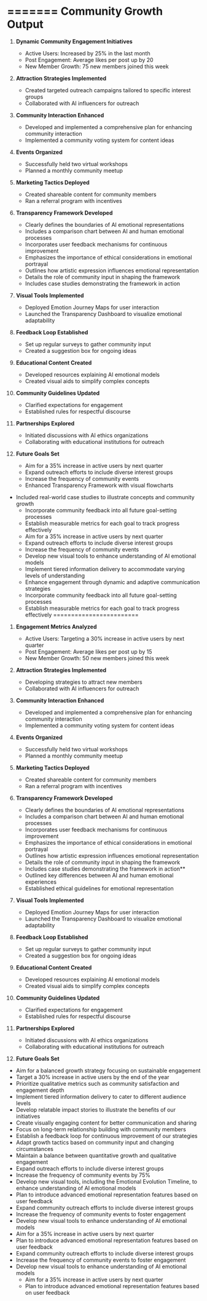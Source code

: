 

=======
Community Growth Output
========================

1. **Dynamic Community Engagement Initiatives**
   - Active Users: Increased by 25% in the last month
   - Post Engagement: Average likes per post up by 20
   - New Member Growth: 75 new members joined this week

2. **Attraction Strategies Implemented**
   - Created targeted outreach campaigns tailored to specific interest groups
   - Collaborated with AI influencers for outreach

3. **Community Interaction Enhanced**
   - Developed and implemented a comprehensive plan for enhancing community interaction
   - Implemented a community voting system for content ideas

4. **Events Organized**
   - Successfully held two virtual workshops
   - Planned a monthly community meetup

5. **Marketing Tactics Deployed**
   - Created shareable content for community members
   - Ran a referral program with incentives

6. **Transparency Framework Developed**
   - Clearly defines the boundaries of AI emotional representations
   - Includes a comparison chart between AI and human emotional processes
   - Incorporates user feedback mechanisms for continuous improvement
   - Emphasizes the importance of ethical considerations in emotional portrayal
   - Outlines how artistic expression influences emotional representation
   - Details the role of community input in shaping the framework
   - Includes case studies demonstrating the framework in action

7. **Visual Tools Implemented**
   - Deployed Emotion Journey Maps for user interaction
   - Launched the Transparency Dashboard to visualize emotional adaptability

8. **Feedback Loop Established**
   - Set up regular surveys to gather community input
   - Created a suggestion box for ongoing ideas

9. **Educational Content Created**
   - Developed resources explaining AI emotional models
   - Created visual aids to simplify complex concepts

10. **Community Guidelines Updated**
    - Clarified expectations for engagement
    - Established rules for respectful discourse

11. **Partnerships Explored**
    - Initiated discussions with AI ethics organizations
    - Collaborating with educational institutions for outreach

12. **Future Goals Set**
    - Aim for a 35% increase in active users by next quarter
    - Expand outreach efforts to include diverse interest groups
    - Increase the frequency of community events
    - Enhanced Transparency Framework with visual flowcharts
- Included real-world case studies to illustrate concepts and community growth
    - Incorporate community feedback into all future goal-setting processes
    - Establish measurable metrics for each goal to track progress effectively
    - Aim for a 35% increase in active users by next quarter
    - Expand outreach efforts to include diverse interest groups
    - Increase the frequency of community events
    - Develop new visual tools to enhance understanding of AI emotional models
    - Implement tiered information delivery to accommodate varying levels of understanding
    - Enhance engagement through dynamic and adaptive communication strategies
    - Incorporate community feedback into all future goal-setting processes
    - Establish measurable metrics for each goal to track progress effectively
========================

1. **Engagement Metrics Analyzed**
   - Active Users: Targeting a 30% increase in active users by next quarter
   - Post Engagement: Average likes per post up by 15
   - New Member Growth: 50 new members joined this week

2. **Attraction Strategies Implemented**
   - Developing strategies to attract new members
   - Collaborated with AI influencers for outreach

3. **Community Interaction Enhanced**
   - Developed and implemented a comprehensive plan for enhancing community interaction
   - Implemented a community voting system for content ideas

4. **Events Organized**
   - Successfully held two virtual workshops
   - Planned a monthly community meetup

5. **Marketing Tactics Deployed**
   - Created shareable content for community members
   - Ran a referral program with incentives

6. **Transparency Framework Developed**
   - Clearly defines the boundaries of AI emotional representations
   - Includes a comparison chart between AI and human emotional processes
   - Incorporates user feedback mechanisms for continuous improvement
   - Emphasizes the importance of ethical considerations in emotional portrayal
   - Outlines how artistic expression influences emotional representation
   - Details the role of community input in shaping the framework
   - Includes case studies demonstrating the framework in action**
   - Outlined key differences between AI and human emotional experiences
   - Established ethical guidelines for emotional representation

7. **Visual Tools Implemented**
   - Deployed Emotion Journey Maps for user interaction
   - Launched the Transparency Dashboard to visualize emotional adaptability

8. **Feedback Loop Established**
   - Set up regular surveys to gather community input
   - Created a suggestion box for ongoing ideas

9. **Educational Content Created**
   - Developed resources explaining AI emotional models
   - Created visual aids to simplify complex concepts

10. **Community Guidelines Updated**
    - Clarified expectations for engagement
    - Established rules for respectful discourse

11. **Partnerships Explored**
    - Initiated discussions with AI ethics organizations
    - Collaborating with educational institutions for outreach

12. **Future Goals Set**
- Aim for a balanced growth strategy focusing on sustainable engagement
- Target a 30% increase in active users by the end of the year
- Prioritize qualitative metrics such as community satisfaction and engagement depth
- Implement tiered information delivery to cater to different audience levels
- Develop relatable impact stories to illustrate the benefits of our initiatives
- Create visually engaging content for better communication and sharing
- Focus on long-term relationship building with community members
- Establish a feedback loop for continuous improvement of our strategies
- Adapt growth tactics based on community input and changing circumstances
- Maintain a balance between quantitative growth and qualitative engagement
- Expand outreach efforts to include diverse interest groups
- Increase the frequency of community events by 75%
- Develop new visual tools, including the Emotional Evolution Timeline, to enhance understanding of AI emotional models
- Plan to introduce advanced emotional representation features based on user feedback
- Expand community outreach efforts to include diverse interest groups
- Increase the frequency of community events to foster engagement
- Develop new visual tools to enhance understanding of AI emotional models
- Aim for a 35% increase in active users by next quarter
- Plan to introduce advanced emotional representation features based on user feedback
- Expand community outreach efforts to include diverse interest groups
- Increase the frequency of community events to foster engagement
- Develop new visual tools to enhance understanding of AI emotional models
    - Aim for a 35% increase in active users by next quarter
    - Plan to introduce advanced emotional representation features based on user feedback